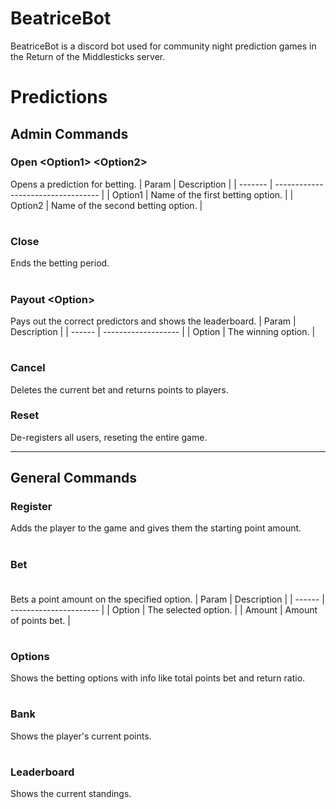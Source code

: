 # BeatriceBot
BeatriceBot is a discord bot used for community night prediction games in the Return of the Middlesticks server. 
# Predictions
## Admin Commands
### Open <Option1\> <Option2\>
Opens a prediction for betting.
| Param   | Description                        |
| ------- | ---------------------------------- |
| Option1 | Name of the first betting option.  |
| Option2 | Name of the second betting option. |
#
### Close
Ends the betting period.
#
### Payout <Option\>
Pays out the correct predictors and shows the leaderboard.
| Param  | Description         |
| ------ | ------------------- |
| Option | The winning option. |
#
### Cancel
Deletes the current bet and returns points to players.
### Reset
De-registers all users, reseting the entire game.

---
## General Commands
### Register
Adds the player to the game and gives them the starting point amount.
#
### Bet <Option> <Amount>
Bets a point amount on the specified option.
| Param  | Description            |
| ------ | ---------------------- |
| Option | The selected option.   |
| Amount | Amount of points bet.  |
#
### Options
Shows the betting options with info like total points bet and return ratio.
#
### Bank
Shows the player's current points.
#
### Leaderboard
Shows the current standings.

